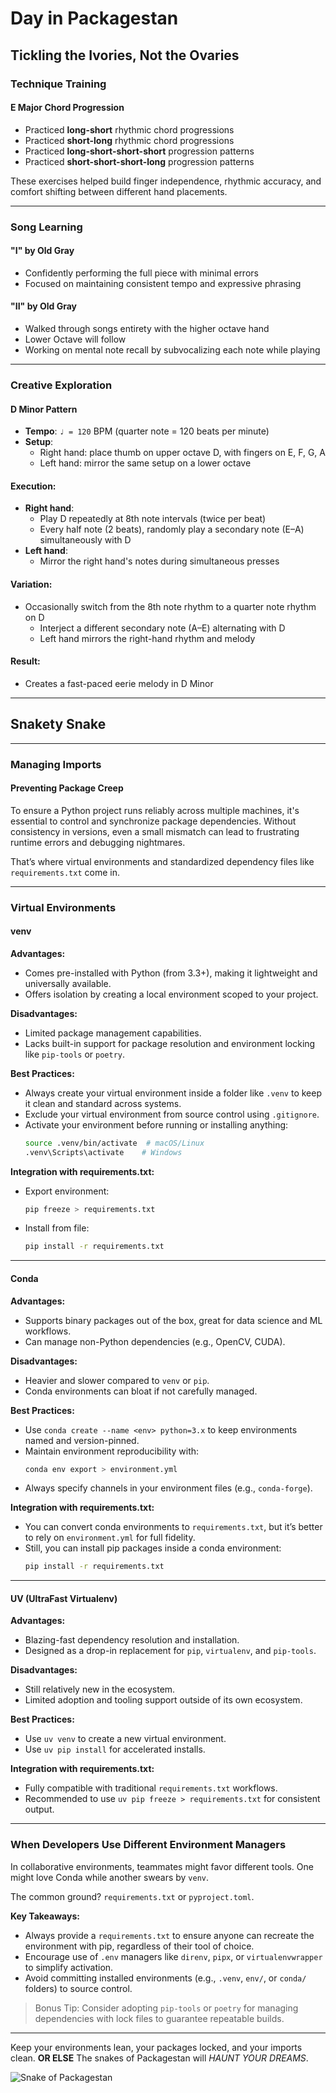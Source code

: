 # Day in Packagestan

## Tickling the Ivories, Not the Ovaries

### Technique Training

#### E Major Chord Progression

- Practiced **long-short** rhythmic chord progressions
- Practiced **short-long** rhythmic chord progressions
- Practiced **long-short-short-short** progression patterns
- Practiced **short-short-short-long** progression patterns

These exercises helped build finger independence, rhythmic accuracy, and comfort shifting between different hand placements.

---

### Song Learning

#### "I" by Old Gray

- Confidently performing the full piece with minimal errors
- Focused on maintaining consistent tempo and expressive phrasing

#### "II" by Old Gray

- Walked through songs entirety with the higher octave hand
- Lower Octave will follow
- Working on mental note recall by subvocalizing each note while playing

---

### Creative Exploration

#### D Minor Pattern

- **Tempo**: `♩ = 120` BPM (quarter note = 120 beats per minute)
- **Setup**:
  - Right hand: place thumb on upper octave D, with fingers on E, F, G, A
  - Left hand: mirror the same setup on a lower octave

#### Execution:

- **Right hand**:
  - Play D repeatedly at 8th note intervals (twice per beat)
  - Every half note (2 beats), randomly play a secondary note (E–A) simultaneously with D
- **Left hand**:
  - Mirror the right hand's notes during simultaneous presses

#### Variation:

- Occasionally switch from the 8th note rhythm to a quarter note rhythm on D
  - Interject a different secondary note (A–E) alternating with D
  - Left hand mirrors the right-hand rhythm and melody

#### Result:

- Creates a fast-paced eerie melody in D Minor

---

## Snakety Snake

---

### Managing Imports

#### Preventing Package Creep

To ensure a Python project runs reliably across multiple machines, it's essential to control and synchronize package dependencies. Without consistency in versions, even a small mismatch can lead to frustrating runtime errors and debugging nightmares.

That’s where virtual environments and standardized dependency files like `requirements.txt` come in.

---

### Virtual Environments

#### venv

**Advantages:**

- Comes pre-installed with Python (from 3.3+), making it lightweight and universally available.
- Offers isolation by creating a local environment scoped to your project.

**Disadvantages:**

- Limited package management capabilities.
- Lacks built-in support for package resolution and environment locking like `pip-tools` or `poetry`.

**Best Practices:**

- Always create your virtual environment inside a folder like `.venv` to keep it clean and standard across systems.
- Exclude your virtual environment from source control using `.gitignore`.
- Activate your environment before running or installing anything:
  ```bash
  source .venv/bin/activate  # macOS/Linux
  .venv\Scripts\activate    # Windows
  ```

**Integration with requirements.txt:**

- Export environment:
  ```bash
  pip freeze > requirements.txt
  ```
- Install from file:
  ```bash
  pip install -r requirements.txt
  ```

---

#### Conda

**Advantages:**

- Supports binary packages out of the box, great for data science and ML workflows.
- Can manage non-Python dependencies (e.g., OpenCV, CUDA).

**Disadvantages:**

- Heavier and slower compared to `venv` or `pip`.
- Conda environments can bloat if not carefully managed.

**Best Practices:**

- Use `conda create --name <env> python=3.x` to keep environments named and version-pinned.
- Maintain environment reproducibility with:
  ```bash
  conda env export > environment.yml
  ```
- Always specify channels in your environment files (e.g., `conda-forge`).

**Integration with requirements.txt:**

- You can convert conda environments to `requirements.txt`, but it’s better to rely on `environment.yml` for full fidelity.
- Still, you can install pip packages inside a conda environment:
  ```bash
  pip install -r requirements.txt
  ```

---

#### UV (UltraFast Virtualenv)

**Advantages:**

- Blazing-fast dependency resolution and installation.
- Designed as a drop-in replacement for `pip`, `virtualenv`, and `pip-tools`.

**Disadvantages:**

- Still relatively new in the ecosystem.
- Limited adoption and tooling support outside of its own ecosystem.

**Best Practices:**

- Use `uv venv` to create a new virtual environment.
- Use `uv pip install` for accelerated installs.

**Integration with requirements.txt:**

- Fully compatible with traditional `requirements.txt` workflows.
- Recommended to use `uv pip freeze > requirements.txt` for consistent output.

---

### When Developers Use Different Environment Managers

In collaborative environments, teammates might favor different tools. One might love Conda while another swears by `venv`.

The common ground? `requirements.txt` or `pyproject.toml`.

**Key Takeaways:**

- Always provide a `requirements.txt` to ensure anyone can recreate the environment with pip, regardless of their tool of choice.
- Encourage use of `.env` managers like `direnv`, `pipx`, or `virtualenvwrapper` to simplify activation.
- Avoid committing installed environments (e.g., `.venv`, `env/`, or `conda/` folders) to source control.

> Bonus Tip: Consider adopting `pip-tools` or `poetry` for managing dependencies with lock files to guarantee repeatable builds.

---

Keep your environments lean, your packages locked, and your imports clean. **OR ELSE** The snakes of Packagestan will _HAUNT YOUR DREAMS_.

![Snake of Packagestan](./assets/snakeOfPackagestan.png)
